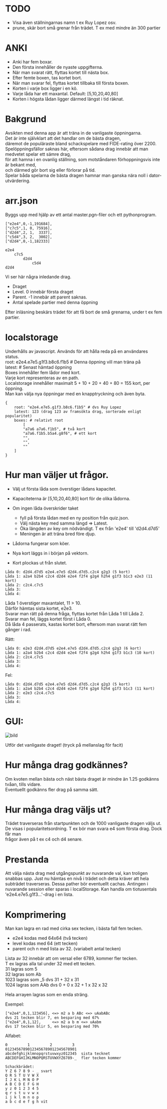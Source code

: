 # TODO

* Visa även ställningarnas namn t ex Ruy Lopez osv.
* prune, skär bort små grenar från trädet. T ex med mindre än 300 partier

# ANKI

* Anki har fem boxar.
* Den första innehåller de nyaste uppgifterna.
* När man svarat rätt, flyttas kortet till nästa box.
* Efter femte boxen, tas kortet bort.
* När man svarar fel, flyttas kortet tillbaka till första boxen.
* Korten i varje box ligger i en kö.
* Varje låda har ett maxantal. Default: [5,10,20,40,80]
* Korten i högsta lådan ligger därmed längst i tid räknat.

# Bakgrund

Avsikten med denna app är att träna in de vanligaste öppningarna.  
Det är inte självklart att det handlar om de bästa dragen,  
däremot de populäraste bland schackspelare med FIDE-rating över 2200.  
Spelöppningsfällor saknas här, eftersom sådana drag innebär att man medvetet spelar ett sämre drag,  
för att hamna i en ovanlig ställning, som motståndaren förhoppningsvis inte är bekant med,  
och därmed gör bort sig eller förlorar på tid.  
Spelar båda spelarna de bästa dragen hamnar man ganska nära noll i dator-utvärdering.  

# arr.json
Byggs upp med hjälp av ett antal master.pgn-filer och ett pythonprogram.  
```
["e2e4",0,-1,191684],
["c7c5",1, 0, 75916],
["d2d4",2, 1,  3337],
["c5d4",3, 2,  3002],
["d2d4",0,-1,182333]

e2e4
	c7c5
		d2d4
			c5d4
d2d4
```
Vi ser här några inledande drag.
* Draget
* Level. 0 innebär första draget
* Parent. -1 innebär att parent saknas.
* Antal spelade partier med denna öppning

Efter inläsning beskärs trädet för att få bort de små grenarna, under t ex fem partier.

# localstorage
Underhålls av javascript.
Används för att hålla reda på en användares status.  
root: e2e4.e7e5.g1f3.b8c6.f1b5 # Denna öppning vill man träna på  
latest: <path> # Senast hämtad öppning  
Boxes innehåller fem lådor med kort.  
Varje kort representeras av en path.  
Localstorage innehåller maximalt 5 + 10 + 20 + 40 + 80 = 155 kort, per öppning.  
Man kan välja nya öppningar med en knapptryckning och även byta.  
```
{
	root: "e2e4.e7e5.g1f3.b8c6.f1b5" # dvs Ruy Lopez
	latest: 123 (drag 123 av framsökta drag, sorterade enligt popularitet)
	boxes: # relativt root
		[
		"a7a6 a7a6.f1b5", # två kort
		"a7a6.f1b5.b5a4.g8f6", # ett kort
		"",
		"",
		""
	]
}
```

# Hur man väljer ut frågor.

* Välj ut första låda som överstiger lådans kapacitet.
* Kapaciteterna är [5,10,20,40,80] kort för de olika lådorna.
* Om ingen låda överskrider taket
	* fyll på första lådan med en ny position från quiz.json.
	* Välj nästa key med samma längd => Latest.
	* Öka längden av key om nödvändigt. T ex från 'e2e4' till 'd2d4.d7d5'
	* Meningen är att träna bred före djup.

* Lådorna fungerar som köer.
* Nya kort läggs in i början på vektorn.
* Kort plockas ut från slutet.
```
Låda 0: d2d4.d7d5 e2e4.e7e5 d2d4.d7d5.c2c4 g2g3 (5 kort)
Låda 1: a2a4 b2b4 c2c4 d2d4 e2e4 f2f4 g2g4 h2h4 g1f3 b1c3 e2e3 (11 kort)
Låda 2: c2c4.c7c5
Låda 3:
Låda 4:
```

Låda 1 överstiger maxantalet, 11 > 10.  
Därför hämtas sista kortet, e2e3.  
Svarar man rätt på denna fråga, flyttas kortet från Låda 1 till Låda 2.  
Svarar man fel, läggs kortet först i Låda 0.  
Då låda 4 passerats, kastas kortet bort, eftersom man svarat rätt fem gånger i rad.  

Rätt:
```
Låda 0: e2e3 d2d4.d7d5 e2e4.e7e5 d2d4.d7d5.c2c4 g2g3 (6 kort)
Låda 1: a2a4 b2b4 c2c4 d2d4 e2e4 f2f4 g2g4 h2h4 g1f3 b1c3 (10 kort)
Låda 2: c2c4.c7c5
Låda 3:
Låda 4:
```

Fel:
```
Låda 0: d2d4.d7d5 e2e4.e7e5 d2d4.d7d5.c2c4 g2g3 (5 kort)
Låda 1: a2a4 b2b4 c2c4 d2d4 e2e4 f2f4 g2g4 h2h4 g1f3 b1c3 (11 kort)
Låda 2: e2e3 c2c4.c7c5
Låda 3:
Låda 4:
```

# GUI:

![bild](e2e4.d7d6.JPG)

Utför det vanligaste draget!
(tryck på mellanslag för facit)

# Hur många drag godkännes?
Om kvoten mellan bästa och näst bästa draget är mindre än 1.25 godkänns tvåan, tills vidare.  
Eventuellt godkänns fler drag på samma sätt.

# Hur många drag väljs ut?
Trädet traverseras från startpunkten och de 1000 vanligaste dragen väljs ut.  
De visas i popularitetsordning. T ex bör man svara e4 som första drag. Dock får man  
frågor även på t ex c4 och d4 senare.

# Prestanda

Att välja nästa drag med utgångspunkt av nuvarande val,
kan troligen snabbas upp.
Just nu hämtas en nivå i trädet och detta kräver att hela subträdet traverseras.
Dessa pather bör eventuellt cachas. Antingen i nuvarande session eller sparas i localStorage.
Kan handla om tiotusentals 'e2e4.e7e5.g1f3...'-drag i en lista.

# Komprimering

Man kan lagra en rad med cirka sex tecken, i bästa fall fem tecken.
* e2e4 kodas med 64x64 (två tecken)
* level kodas med 64   (ett tecken)
* parent och n med lista av 32. (variabelt antal tecken)

Lista av 32 innebär att om versal eller 6789, kommer fler tecken.  
T ex lagras alla tal under 32 med ett tecken.  
	31 lagras som 5  
	32 lagras som Ab  
1023 lagras som _5   dvs 31 + 32 x 31  
1024 lagras som AAb  dvs 0 + 0 x 32 + 1 x 32 x 32  

Hela arrayen lagras som en enda sträng.

Exempel:
```
["e2e4",0,1,123456], <=> m2 a b ABc <=> uAabABc
dvs 21 tecken blir 7, en besparing med 67%
["e2e4",0,1,12],     <=> m2 a b m <=> uAabm
dvs 17 tecken blir 5, en besparing med 70%
```
Alfabet:
```
0         1         2         3
01234567890123456789012345678901
abcdefghijklmnopqrstuvwxyz012345  sista tecknet
ABCDEFGHIJKLMNOPQRSTUVWXYZ6789-_  fler tecken kommer

Schackbrädet:
Y Z 6 7 8 9 - _ svart
Q R S T U V W X
I J K L M N O P
A B C D E F G H
y z 0 1 2 3 4 5
q r s t u v w x
i j k l m n o p
a b c d e f g h vit
```